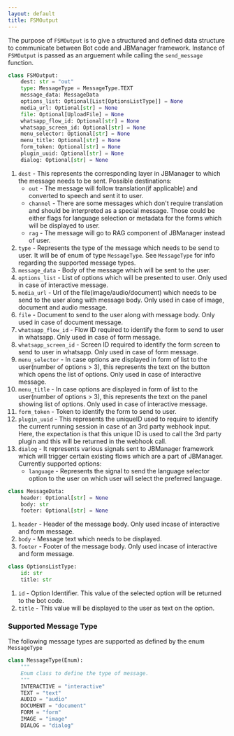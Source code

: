 ```yaml
---
layout: default
title: FSMOutput
---
```


The purpose of `FSMOutput` is to give a structured and defined data structure to communicate between Bot code and JBManager framework. Instance of `FSMOutput` is passed as an arguement while calling the `send_message` function.

```python
class FSMOutput:
    dest: str = "out"
    type: MessageType = MessageType.TEXT
    message_data: MessageData
    options_list: Optional[List[OptionsListType]] = None
    media_url: Optional[str] = None
    file: Optional[UploadFile] = None
    whatsapp_flow_id: Optional[str] = None
    whatsapp_screen_id: Optional[str] = None
    menu_selector: Optional[str] = None
    menu_title: Optional[str] = None
    form_token: Optional[str] = None
    plugin_uuid: Optional[str] = None
    dialog: Optional[str] = None
```

1. `dest` - This represents the corresponding layer in JBManager to which the message needs to be sent. Possible destinations:
    * `out` - The message will follow translation(if applicable) and converted to speech and sent it to user.
    * `channel` - There are some messages which don't require translation and should be interpreted as a special message. Those could be either flags for language selection or metadata for the forms which will be displayed to user.
    * `rag` - The message will go to RAG component of JBManager instead of user.  
2. `type` - Represents the type of the message which needs to be send to user. It will be of enum of type `MessageType`. See `MessageType` for info regarding the supported message types.
3. `message_data` - Body of the message which will be sent to the user.
4. `options_list` - List of options which will be presented to user. Only used in case of interactive message.
5. `media_url` - Url of the file(image/audio/document) which needs to be send to the user along with message body. Only used in case of image, document and audio message.
6. `file` - Document to send to the user along with message body. Only used in case of document message.
7. `whatsapp_flow_id` - Flow ID required to identify the form to send to user in whatsapp. Only used in case of form message.
8. `whatsapp_screen_id` - Screen ID required to identify the form screen to send to user in whatsapp. Only used in case of form message.
9. `menu_selector` - In case options are displayed in form of list to the user(number of options > 3), this represents the text on the button which opens the list of options. Only used in case of interactive message.
10. `menu_title` - In case options are displayed in form of list to the user(number of options > 3), this represents the text on the panel showing list of options. Only used in case of interactive message.
11. `form_token` - Token to identify the form to send to user.
12. `plugin_uuid` - This represents the uniqueID used to require to identify the current running session in case of an 3rd party webhook input. Here, the expectation is that this unique ID is used to call the 3rd party plugin and this will be returned in the webhook call.
13. `dialog` - It represents various signals sent to JBManager framework which will trigger certain existing flows which are a part of JBManager. Currently supported options:
    * `language` - Represents the signal to send the language selector option to the user on which user will select the preferred language.


```python
class MessageData:
    header: Optional[str] = None
    body: str
    footer: Optional[str] = None
```
1. `header` - Header of the message body. Only used incase of interactive and form message.
2. `body` - Message text which needs to be displayed.
3. `footer` - Footer of the message body. Only used incase of interactive and form message.

```python
class OptionsListType:
    id: str
    title: str
```
1. `id` - Option Identifier. This value of the selected option will be returned to the bot code.
2. `title` - This value will be displayed to the user as text on the option.

### Supported Message Type

The following message types are supported as defined by the enum `MessageType`
```python
class MessageType(Enum):
    """
    Enum class to define the type of message.
    """
    INTERACTIVE = "interactive"
    TEXT = "text"
    AUDIO = "audio"
    DOCUMENT = "document"
    FORM = "form"
    IMAGE = "image"
    DIALOG = "dialog"
```
